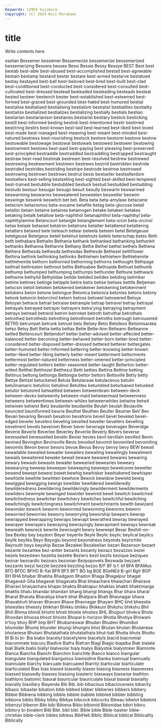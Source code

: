 ```yaml
---
Keywords: 12954 kojimura
Copyright: (C) 2024 Koji Murakami
---
```


# title

Write contents here.



sselian Bessemer
bessemer Bessemerize bessemerize bessemerized bessemerizing Bessera besses Bessi Bessie Bessy
Bessye BEST Best best bestab best-able best-abused best-accomplished bestad best-agreeable
bestain bestamp bestand bestar bestare best-armed bestarve bestatued bestay bestayed
best-ball best-beloved best-bred best-built best-clad best-conditioned best-conducted best-considered best-consulted best-cultivated
best-dressed bestead besteaded besteading besteads besteal bested besteer bestench bester
best-established best-esteemed best-formed best-graced best-grounded best-hated best-humored bestial bestialise bestialised
bestialising bestialism bestialist bestialities bestiality bestialize bestialized bestializes bestializing bestially
bestials bestian bestiarian bestiarianism bestiaries bestiarist bestiary bestick besticking bestill
best-informed besting bestink best-intentioned bestir bestirred bestirring bestirs best-known best-laid
best-learned best-liked best-loved best-made best-managed best-meaning best-meant best-minded best-natured bestness
best-nourishing bestock bestore bestorm bestove bestow bestowable bestowage bestowal bestowals
bestowed bestower bestowing bestowment bestows best-paid best-paying best-pleasing best-preserved best-principled
bestraddle bestraddled bestraddling bestrapped bestraught bestraw best-read bestreak bestream best-resolved
bestrew bestrewed bestrewing bestrewment bestrewn bestrews bestrid bestridden bestride bestrided
bestrides bestriding bestripe bestrode bestrow bestrowed bestrowing bestrown bestrows bestrut
bests bestseller bestsellerdom bestsellers best-selling bestselling best-sighted best-skilled best-tempered best-trained
bestubble bestubbled bestuck bestud bestudded bestudding bestuds bestuur besugar besugo
besuit besully beswarm beswarmed beswarming beswarms besweatered besweeten beswelter beswim
beswinge beswink beswitch bet bet. Beta beta beta-amylase betacaine betacism
betacismus beta-eucaine betafite betag beta-glucose betail betailor betain betaine betaines
betainogen betake betaken betakes betaking betalk betallow beta-naphthol betanaphthol beta-naphthyl
beta-naphthylamine Betancourt betangle betanglement beta-orcin beta-orcinol betas betask betassel betatron
betatrons betatter betattered betattering betatters betaxed bete beteach betear beteela
beteem betel Betelgeuse betelgeuse Betelgeux betell betelnut betelnuts betels beterschap
betes Beth beth bethabara Bethalto Bethania bethank bethanked bethanking bethankit
bethanks Bethanna Bethanne Bethany Bethe Bethel bethel bethels Bethena Bethera
Bethesda bethesda bethesdas Bethesde Bethezel bethflower Bethina bethink bethinking bethinks
Bethlehem bethlehem Bethlehemite bethlehemite bethorn bethorned bethorning bethorns bethought Bethpage
bethrall bethreaten bethroot beths Bethsabee Bethsaida Bethuel bethumb bethump bethumped
bethumping bethumps bethunder Bethune bethwack bethwine bethylid Bethylidae betide betided
betides betiding betimber betime betimes betinge betipple betire betis betise
betises betitle Betjeman betocsin betoil betoken betokened betokener betokening betokenment
betokens beton betone betongue Betonica betonica betonies betons betony betook
betorcin betorcinol betorn betoss betowel betowered Betoya Betoyan betrace betrail
betraise betrample betrap betravel betray betrayal betrayals betrayed betrayer betrayers
betra'ying betraying betrayment betrays betread betrend betrim betrinket betroth betrothal
betrothals betrothed betrotheds betrothing betrothment betroths betrough betrousered BETRS betrumpet
betrunk betrust bets Betsey Betsi Betsileos Betsimisaraka betso Betsy Bett
Betta betta bettas Bette Bette-Ann Betteann Betteanne betted Bettencourt Bettendorf
better better-advised better-affected better-balanced better-becoming better-behaved better-born better-bred better-considered better-disposed
better-dressed bettered betterer bettergates better-humored better-informed bettering better-knowing better-known better-liked
better-liking betterly better-meant betterment betterments bettermost better-natured betterness better-omened better-principled
better-regulated betters better-seasoned better-taught Betterton better-witted Betthel Betthezel Betthezul Betti
betties Bettina Bettine betting Bettinus bettong bettonga Bettongia bettor bettors
Bettsville Betty betty Bettye Bettzel betuckered Betula Betulaceae betulaceous betulin
betulinamaric betulinic betulinol Betulites betumbled beturbaned betusked betutor betutored betwattled
between betweenbrain between-deck between-decks betweenity between-maid betweenmaid betweenness betweens betweentimes
between-whiles betweenwhiles betwine betwit betwixen betwixt Betz beudanite beudantite Beulah
beulah Beulaville beuncled beuniformed beurre Beuthel Beuthen Beutler Beutner BeV
Bev Bevan bevaring Bevash bevatron bevatrons beveil bevel beveled bevel-edged
beveler bevelers beveling bevelled beveller bevellers bevelling bevelment bevels bevenom
Bever bever beverage beverages Beveridge Beverie Beverle Beverlee Beverley Beverlie
Beverly Bevers beverse bevesseled bevesselled beveto Bevier bevies bevil bevillain
bevilled Bevin bevined Bevington Bevinsville Bevis bevoiled bevomit bevomited bevomiting
bevomits Bevon bevor bevors bevue Bevus Bevvy bevvy bevy BEW
bewail bewailable bewailed bewailer bewailers bewailing bewailingly bewailment bewails bewaitered
bewake bewall beware bewared bewares bewaring bewary bewash bewaste bewater
bewearied bewearies beweary bewearying beweep beweeper beweeping beweeps bewelcome bewelter
bewend bewept bewest bewet bewhig bewhisker bewhiskered bewhisper bewhistle bewhite
bewhiten bewhore Bewick bewidow bewield bewig bewigged bewigging bewigs bewilder
bewildered bewilderedly bewilderedness bewildering bewilderingly bewilderment bewilderments bewilders bewimple bewinged
bewinter bewired bewit bewitch bewitched bewitchedness bewitcher bewitchery bewitches bewitchful
bewitching bewitchingly bewitchingness bewitchment bewitchments bewith bewizard bewonder bework beworm
bewormed beworming beworms beworn beworried beworries beworry beworrying beworship bewpers
bewrap bewrapped bewrapping bewraps bewrapt bewrathed bewray bewrayed bewrayer bewrayers
bewraying bewrayingly bewrayment bewrays bewreak bewreath bewreck bewrite bewrought bewry
bewwept Bexar Bexhill-on-Sea Bexley bey beydom Beyer beyerite Beyle Beylic
beylic beylical beylics beylik beyliks Beyo Beyoglu beyond beyondness beyonds
beyrichite Beyrouth beys beyship Bezae Bezaleel Bezaleelian bezan Bezanson bezant
bezante bezantee bez-antler bezants bezanty bezazz bezazzes bezel bezels bezesteen
bezetta bezette Beziers bezil bezils bezique beziques bezoar bezoardic bezoars
bezonian Bezpopovets Bezwada bezzant bezzants bezzi bezzle bezzled bezzling bezzo
B/F BF b.f. bf BFA BFAMus BFD BFDC BFHD B-flat
BFR BFS BFT BG bg BGE BGeNEd B-girl Bglr BGP
BH BHA bhabar Bhabha Bhadgaon Bhadon Bhaga Bhagalpur bhagat Bhagavad-Gita
bhagavat bhagavata Bhai bhaiachara bhaiachari Bhairava Bhairavi bhaiyachara bhajan bhakta
Bhaktapur bhaktas bhakti bhaktimarga bhaktis bhalu bhandar bhandari bhang bhangi
bhangs Bhar bhara bharal Bharat Bharata Bharatiya bharti bhat Bhatpara
Bhatt Bhaunagar bhava Bhavabhuti bhavan Bhavani Bhave Bhavnagar Bhayani BHC
bhd bheestie bheesties bheesty bhikhari Bhikku bhikku Bhikkuni Bhikshu bhikshu
Bhil Bhili Bhima bhindi bhishti bhisti bhistie bhisties BHL Bhojpuri
bhokra Bhola Bhoodan bhoosa bhoot bhoots Bhopal b-horizon Bhotia Bhotiya
Bhowani b'hoy bhoy BHP bhp BHT Bhubaneswar Bhudan Bhudevi Bhumibol
bhumidar Bhumij bhunder bhungi bhungini bhut Bhutan bhutan Bhutanese bhutanese
Bhutani Bhutatathata bhutatathata bhut-bali Bhutia bhuts Bhutto BI Bi bi
bi- Bia biabo biacetyl biacetylene biacetyls biacid biacromial biacuminate biacuru
Biadice Biafra Biafran Biagi Biagio biajaiba Biak bialate biali Bialik
bialis biallyl bialveolar bialy bialys Bialystok bialystoker Biamonte Bianca Biancha
Bianchi Bianchini bianchite Bianco bianco biangular biangulate biangulated biangulous bianisidine
Bianka biannual biannually biannulate biarchy biarcuate biarcuated Biarritz biarticular biarticulate
biarticulated Bias bias biased biasedly biases biasing biasness biasnesses biassed
biassedly biasses biassing biasteric biasways biaswise biathlon biathlons biatomic biaural
biauricular biauriculate biaxal biaxial biaxiality biaxially biaxillary Biayenda Bib Bib.
bib bibacious bibaciousness bibacity bibasic bibasilar bibation bibb bibbed bibber
bibberies bibbers bibbery Bibbie Bibbiena bibbing bibble bibble-babble bibbled bibbler
bibbling bibbons bibbs Bibby bibby Bibbye bibcock bibcocks Bibeau bibelot
bibelots bibenzyl biberon Bibi bibi Bibiena Bibio bibionid Bibionidae bibiri
bibiru bibitory bi-bivalent Bibl Bibl. bibl bibl. Bible bible Bible-basher
bible-christian bible-clerk bibles bibless BiblHeb Biblic Biblical biblical Biblicality Biblically
